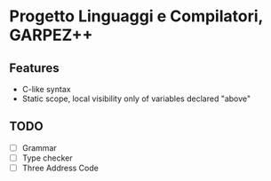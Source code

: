# Progetto Linguaggi e Compilatori, GARPEZ++

## Features
- C-like syntax
- Static scope, local visibility only of variables declared "above" 

## TODO
- [ ] Grammar
- [ ] Type checker
- [ ] Three Address Code